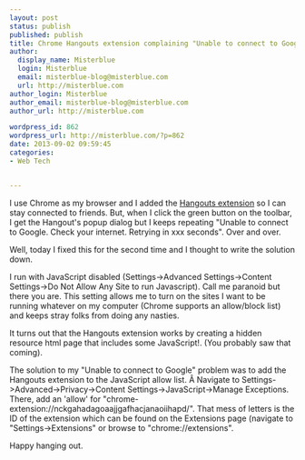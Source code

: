 ```yaml
---
layout: post
status: publish
published: publish
title: Chrome Hangouts extension complaining "Unable to connect to Google"
author:
  display_name: Misterblue
  login: Misterblue
  email: misterblue-blog@misterblue.com
  url: http://misterblue.com
author_login: Misterblue
author_email: misterblue-blog@misterblue.com
author_url: http://misterblue.com

wordpress_id: 862
wordpress_url: http://misterblue.com/?p=862
date: 2013-09-02 09:59:45
categories:
- Web Tech


---
```

I use Chrome as my browser and I added the <a href="https://chrome.google.com/webstore/detail/hangouts/nckgahadagoaajjgafhacjanaoiihapd">Hangouts extension</a> so I can stay connected to friends. But, when I click the green button on the toolbar, I get the Hangout's popup dialog but I keeps repeating "Unable to connect to Google. Check your internet. Retrying in xxx seconds". Over and over.

Well, today I fixed this for the second time and I thought to write the solution down.

I run with JavaScript disabled (Settings-&gt;Advanced Settings-&gt;Content Settings-&gt;Do Not Allow Any Site to run Javascript). Call me paranoid but there you are. This setting allows me to turn on the sites I want to be running whatever on my computer (Chrome supports an allow/block list) and keeps stray folks from doing any nasties.

It turns out that the Hangouts extension works by creating a hidden resource html page that includes some JavaScript!. (You probably saw that coming).

The solution to my "Unable to connect to Google" problem was to add the Hangouts extension to the JavaScript allow list. Â Navigate to Settings-&gt;Advanced-&gt;Privacy-&gt;Content Settings-&gt;JavaScript-&gt;Manage Exceptions. There, add an 'allow' for "chrome-extension://nckgahadagoaajjgafhacjanaoiihapd/". That mess of letters is the ID of the extension which can be found on the Extensions page (navigate to "Settings-&gt;Extensions" or browse to "chrome://extensions".

Happy hanging out.
